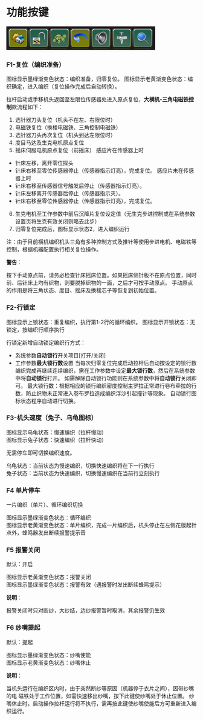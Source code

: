 # 功能按键

![](../.gitbook/assets/gong-neng-an-jian.png)

### F1-复位（编织准备）

图标显示墨绿渐变色状态：编织准备，归零复位。
图标显示老黄渐变色状态：编织确定，进入编织（复位操作完成后自动转换）。

拉杆启动或手移机头返回至左限位传感器处进入原点复位，**大横机-三角电磁铁控制**款流程如下：

1. 选针器刀头复位（机头不在左、右限位时）
2. 电磁铁复位（换梭电磁铁、三角控制电磁铁）
3. 选针器刀头再次复位（机头到达左限位时）
4. 度目马达及生克电机原点复位
5. 摇床伺服电机原点复位（前摇床）
感应片在传感器上时
- 针床左移，离开零位探头 
- 针床右移至零位传感器停止（传感器指示灯亮），完成复位。
感应片未在传感器上时
- 针床右移至传感器信号触发后停止（传感器指示灯亮）。 
- 针床左移离开传感器后停止（传感器指示灭）。
- 针床右移至零位传感器停止（传感器指示灯亮），完成复位。
6. 生克电机至工作参数中前后沉降片复位设定值（无生克步进控制或在系统参数设置页将生克有效关闭则略去此步）
7. 归零复位完成后，图标显示状态2，进入编织运行

注：由于目前横机编织机头三角有多种控制方式及推针等使用步进电机、电磁铁等控制，根据机器配置执行相关复位操作。

**警告**：

按下手动原点前，请务必检查针床摇床位置。如果摇床侧针板不在原点位置，同时前、后针床上均有织物，则要脱掉织物的一面，之后才可按手动原点。
手动原点的作用是将三角状态、度目、摇床及换梭芯子等恢复到初始位置。

### F2-行锁定

图标显示上锁状态：重复编织，执行第1-2行的循环编织。
图标显示开锁状态：无锁定，按编织行顺序执行

行锁定新增自动锁定编织行方式：
- 系统参数**自动锁行**开关项目[打开/关闭]
- 工作参数**最大锁行数**设置
当每次归零复位完成启动拉杆后自动按设定的锁行数编织完成再继续连续编织，需在工作参数中设定**最大锁行数**，然后在系统参数中将**自动锁行**打开。
如需解除自动锁行功能则在系统参数中将**自动锁行**关闭即可。
最大锁行数：根据相应的锁行编织密度控制主罗拉正常进行卷布牵拉的行数，防止织物未正常进入卷布罗拉造成编织浮沙引起撞针等现象。
自动锁行图标状态程序自动进行切换。

### F3-机头速度（兔子、乌龟图标）

图标显示乌龟状态：慢速编织（拉杆慢动）  
图标显示兔子状态：快速编织（拉杆快动）

无需停车即可切换编织速度。

乌龟状态：当前状态为慢速编织，切换快速编织将在下一行执行  
兔子状态：当前状态为快速编织，切换慢速编织在当前行立刻执行

### F4 单片停车

一片编织（单片）、循环编织切换

图标显示墨绿渐变色状态：循环编织  
图标显示老黄渐变色状态：单片编织，完成一片编织后，机头停止在左侧花版起针点外，蜂鸣器发出断续报警提示音

### F5 报警关闭

默认：开启

图标显示老黄渐变色状态：报警关闭   
图标显示墨绿渐变色状态：报警有效（遇报警时发出断续蜂鸣提示）

**说明**：

报警关闭时只对断纱，大纱结，边纱报警暂时取消，其余报警仍生效

### F6 纱嘴提起

默认：提起 

图标显示墨绿渐变色状态：纱嘴使能   
图标显示老黄渐变色状态：纱嘴休止

**说明**：

当机头运行在编织区内时，由于突然断纱等原因（机器停于衣片之间），因带纱嘴的电 磁铁处于工作位置，如需快速移出纱嘴，按下此键使纱嘴处于休止位置。 纱嘴休止时，启动操作拉杆运行将不执行，需再按此键使纱嘴使能后方可重新进入编织运行。





